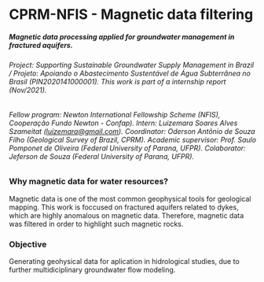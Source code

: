 # CPRM-NFIS - Magnetic data filtering
##### Magnetic data processing applied for groundwater management in fractured aquifers.
###### Project: Supporting Sustainable Groundwater Supply Management in Brazil / Projeto: Apoiando o Abastecimento Sustentável de Água Subterrânea no Brasil (PIN2020141000001). This work is part of a internship report (Nov/2021). 
###### Fellow program: Newton International Fellowship Scheme (NFIS), Cooperação Fundo Newton - Confap). Intern: Luizemara Soares Alves Szameitat (luizemara@gmail.com). Coordinator: Oderson Antônio de Souza Filho (Geological Survey of Brazil, CPRM). Academic supervisor: Prof. Saulo Pomponet de Oliveira (Federal University of Parana, UFPR). Colaborator: Jeferson de Souza (Federal University of Parana, UFPR).

### Why magnetic data for water resources?
Magnetic data is one of the most common geophysical tools for geological mapping. This work is foccused on fractured aquifers related to dykes, which are highly anomalous on magnetic data. Therefore, magnetic data was filtered in order to highlight such magnetic rocks.
### Objective 
Generating geohysical data for aplication in hidrological studies, due to further multidiciplinary groundwater flow modeling.

